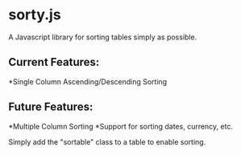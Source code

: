 sorty.js
========

A Javascript library for sorting tables simply as possible.

Current Features:
---------------------

*Single Column Ascending/Descending Sorting


Future Features:
---------------------

*Multiple Column Sorting
*Support for sorting dates, currency, etc.

Simply add the "sortable" class to a table to enable sorting.